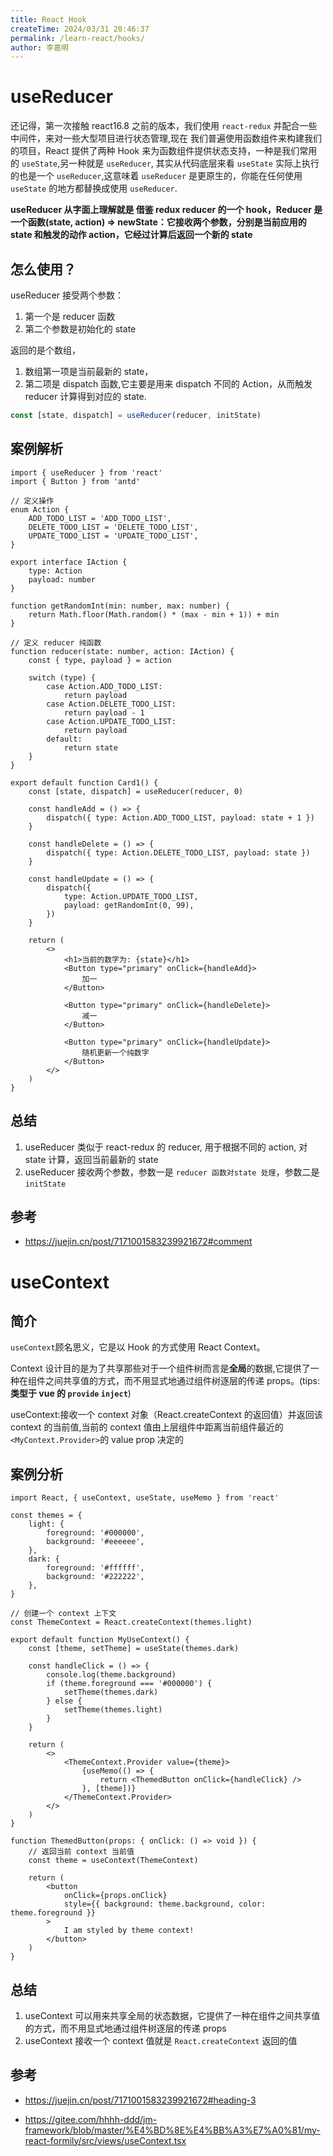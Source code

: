 ```yaml
---
title: React Hook
createTime: 2024/03/31 20:46:37
permalink: /learn-react/hooks/
author: 李嘉明
---
```


# useReducer

还记得，第一次接触 react16.8 之前的版本，我们使用 `react-redux` 并配合一些中间件，来对一些大型项目进行状态管理,现在 我们普遍使用函数组件来构建我们的项目，React 提供了两种 Hook 来为函数组件提供状态支持，一种是我们常用的 `useState`,另一种就是 `useReducer`, 其实从代码底层来看 `useState` 实际上执行的也是一个 `useReducer`,这意味着 `useReducer` 是更原生的，你能在任何使用 `useState` 的地方都替换成使用 `useReducer`.

**useReducer 从字面上理解就是 借鉴 redux reducer 的一个 hook，Reducer 是一个函数(state, action) => newState：它接收两个参数，分别是当前应用的 state 和触发的动作 action，它经过计算后返回一个新的 state**

## 怎么使用？

useReducer 接受两个参数：

1. 第一个是 reducer 函数
2. 第二个参数是初始化的 state

返回的是个数组，

1. 数组第一项是当前最新的 state，
2. 第二项是 dispatch 函数,它主要是用来 dispatch 不同的 Action，从而触发 reducer 计算得到对应的 state.

```ts
const [state, dispatch] = useReducer(reducer, initState)
```

## 案例解析

```tsx
import { useReducer } from 'react'
import { Button } from 'antd'

// 定义操作
enum Action {
    ADD_TODO_LIST = 'ADD_TODO_LIST',
    DELETE_TODO_LIST = 'DELETE_TODO_LIST',
    UPDATE_TODO_LIST = 'UPDATE_TODO_LIST',
}

export interface IAction {
    type: Action
    payload: number
}

function getRandomInt(min: number, max: number) {
    return Math.floor(Math.random() * (max - min + 1)) + min
}

// 定义 reducer 纯函数
function reducer(state: number, action: IAction) {
    const { type, payload } = action

    switch (type) {
        case Action.ADD_TODO_LIST:
            return payload
        case Action.DELETE_TODO_LIST:
            return payload - 1
        case Action.UPDATE_TODO_LIST:
            return payload
        default:
            return state
    }
}

export default function Card1() {
    const [state, dispatch] = useReducer(reducer, 0)

    const handleAdd = () => {
        dispatch({ type: Action.ADD_TODO_LIST, payload: state + 1 })
    }

    const handleDelete = () => {
        dispatch({ type: Action.DELETE_TODO_LIST, payload: state })
    }

    const handleUpdate = () => {
        dispatch({
            type: Action.UPDATE_TODO_LIST,
            payload: getRandomInt(0, 99),
        })
    }

    return (
        <>
            <h1>当前的数字为: {state}</h1>
            <Button type="primary" onClick={handleAdd}>
                加一
            </Button>

            <Button type="primary" onClick={handleDelete}>
                减一
            </Button>

            <Button type="primary" onClick={handleUpdate}>
                随机更新一个纯数字
            </Button>
        </>
    )
}
```

## 总结

1. useReducer 类似于 react-redux 的 reducer, 用于根据不同的 action, 对 state 计算，返回当前最新的 state
2. useReducer 接收两个参数，参数一是 `reducer 函数对state 处理`，参数二是 `initState`

## 参考

-   <a target="_blank" href="https://juejin.cn/post/7171001583239921672#comment">https://juejin.cn/post/7171001583239921672#comment</a>


# useContext

## 简介

`useContext`顾名思义，它是以 Hook 的方式使用 React Context。

Context 设计目的是为了共享那些对于一个组件树而言是**全局**的数据,它提供了一种在组件之间共享值的方式，而不用显式地通过组件树逐层的传递 props。(tips: **类型于 vue 的 `provide` `inject`**)

useContext:接收一个 context 对象（React.createContext 的返回值）并返回该 context 的当前值,当前的 context 值由上层组件中距离当前组件最近的`<MyContext.Provider>`的 value prop 决定的

## 案例分析

```tsx
import React, { useContext, useState, useMemo } from 'react'

const themes = {
    light: {
        foreground: '#000000',
        background: '#eeeeee',
    },
    dark: {
        foreground: '#ffffff',
        background: '#222222',
    },
}

// 创建一个 context 上下文
const ThemeContext = React.createContext(themes.light)

export default function MyUseContext() {
    const [theme, setTheme] = useState(themes.dark)

    const handleClick = () => {
        console.log(theme.background)
        if (theme.foreground === '#000000') {
            setTheme(themes.dark)
        } else {
            setTheme(themes.light)
        }
    }

    return (
        <>
            <ThemeContext.Provider value={theme}>
                {useMemo(() => {
                    return <ThemedButton onClick={handleClick} />
                }, [theme])}
            </ThemeContext.Provider>
        </>
    )
}

function ThemedButton(props: { onClick: () => void }) {
    // 返回当前 context 当前值
    const theme = useContext(ThemeContext)

    return (
        <button
            onClick={props.onClick}
            style={{ background: theme.background, color: theme.foreground }}
        >
            I am styled by theme context!
        </button>
    )
}
```

## 总结

1. useContext 可以用来共享全局的状态数据，它提供了一种在组件之间共享值的方式，而不用显式地通过组件树逐层的传递 props
2. useContext 接收一个 context 值就是 `React.createContext` 返回的值

## 参考

-   <a target="_blank" href="https://juejin.cn/post/7171001583239921672#heading-3">https://juejin.cn/post/7171001583239921672#heading-3</a>

-   <a target="_blank" href="https://gitee.com/hhhh-ddd/jm-framework/blob/master/%E4%BD%8E%E4%BB%A3%E7%A0%81/my-react-formily/src/views/useContext.tsx">https://gitee.com/hhhh-ddd/jm-framework/blob/master/%E4%BD%8E%E4%BB%A3%E7%A0%81/my-react-formily/src/views/useContext.tsx</a>
